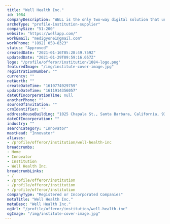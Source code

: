```yaml
--- 
 title: "Well Health Inc." 
 id: 1084 
 companyDescription: "WELL is the only two-way digital solution that unifies the full lifecycle of patient interactions. \n\nWe deliver multilingually, conversational messaging in each patient\x27s preferred channel for an unparalleled experience.\n\nWELL seamlessly integrates with existing clinical and administrative systems to drive the adoption of patient portals, payment platforms, and more.\n\nWELL provides concrete data analytics on patient communication, so you can deliver the messaging that drives financial and clinical results.\n\n(Adracare Inc. was acquired by Well Health Inc.)" 
 archeType: "profile-institution-supplier" 
 companySize: "51-200"  
 website: "https://wellapp.com/" 
 workEmail: "medigyone1@gmail.com" 
 workPhone: "(892) 058-8323" 
 status: "Approved" 
 createdDate: "2021-01-16T05:28:49.759Z" 
 updatedDate: "2021-01-29T09:59:16.057Z" 
 logo: "/profile/offeror/institution/1084-logo.png" 
 featuredImage: "/img/institute-cover-image.jpg" 
 registrationNumber: "" 
 currency: "" 
 netWorth: ""  
 createDateTime: "1610774929759"  
 updateDateTime: "1611914356057"  
 dateOfIncorperationTime: null 
 anotherPhone: "" 
 sourceOfInvitation: "" 
 crmIdentifier: "" 
 addressHouseBuilding: "1025 Chapala St., Santa Barbara, California, 93101, US" 
 dateOfIncorperation: "" 
 industry: "" 
 searchCategory: "Innovator" 
 mastHead: "Innovator" 
 aliases: 
 - /profile/offeror/institution/well-health-inc  
 breadcrumbs: 
 - Home
 - Innovator
 - Institution
 - Well Health Inc.  
 breadcrumbLinks: 
 - /
 - /profile/offeror/institution
 - /profile/offeror/institution
 - /profile/offeror/institution  
 companyType: "Registered or Incorporated Companies" 
 metaTitle: "Well Health Inc." 
 metaDesc: "Well Health Inc." 
 ogUrl: "/profile/offeror/institution/well-health-inc" 
 ogImage: "/img/institute-cover-image.jpg"
---
```

